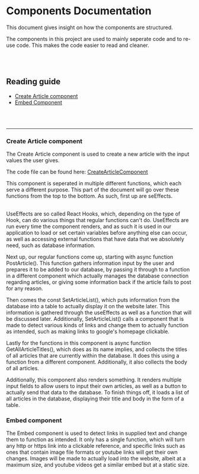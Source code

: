 # **Components Documentation**
This document gives insight on how the components are structured.

The components in this project are used to mainly seperate code and to re-use code. This makes the code easier to read and cleaner.

<br><br>

## **Reading guide**
- [Create Article component](#create-article-component)
- [Embed Component](#embed-component)

<br><br>

-------------------------------------------------------------------------------------

### **Create Article component**
The Create Article component is used to create a new article with the input values the user gives.

The code file can be found here: [CreateArticleComponent](https://github.com/Know-Hows/S3-Front-End/blob/main/src/components/CreateArticleComponent.js)

This component is seperated in multiple different functions, which each serve a different purpose. This part of the document will go over these functions from the top to the bottom. As such, first up are seEffects. <br><br>

UseEffects are so called React Hooks, which, depending on the type of Hook, can do various things that regular functions can't do. UseEffects are run every time the component renders, and as such it is used in our application to load or set certain variables before anything else can occur, as well as accessing external functions that have data that we absolutely need, such as database information. <br>

Next up, our regular functions come up, starting with async function PostArticle(). This function gathers information input by the user and prepares it to be added to our database, by passing it through to a function in a different component which actually manages the database connection regarding articles, or giving some information back if the article fails to post for any reason. <br>

Then comes the const SetArticleList(), which puts information from the database into a table to actually display it on the website later. This information is gathered through the useEffects as well as a function that will be discussed later. Additionally, SetArticleList() calls a component that is made to detect various kinds of links and change them to actually function as intended, such as making links to google's homepage clickable. <br>

Lastly for the functions in this component is async function GetAllArticleTitles(), which does as its name implies, and collects the titles of all articles that are currently within the database. It does this using a function from a different component. Additionally, it also collects the body of all articles.

Additionally, this component also renders something. It renders multiple input fields to allow users to input their own articles, as well as a button to actually send that data to the database. To finish things off, it loads a list of all articles in the database, displaying their title and body in the form of a table.

### **Embed component**

The Embed component is used to detect links in supplied text and change them to function as intended. It only has a single function, which will turn any http or https link into a clickable reference, and specific links such as ones that contain image file formats or youtube links will get their own changes. Images will be made to actually load into the website, albeit at a maximum size, and youtube videos get a similar embed but at a static size.


<br><br>

